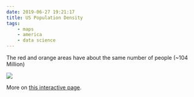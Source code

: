 ```yaml
---
date: 2019-06-27 19:21:17
title: US Population Density
tags:
    - maps
    - america
    - data science
---
```


The red and orange areas have about the same number of people (~104 Million)

![](/misc/p/population_density.png)

More on [this interactive page](http://www.slate.com/articles/life/culturebox/2014/10/population_map_use_our_interactive_map_to_figure_out_how_many_flyover_states.html).
